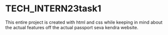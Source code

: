 # TECH_INTERN23task1
This entire project is created with html and css while keeping in mind about the actual features off the actual passport seva kendra website.
